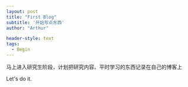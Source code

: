 ```yaml
---
layout: post
title: "First Blog"
subtitle: '开始写点东西'
author: "Arthur"

header-style: text
tags:
  - Begin
---
```



马上进入研究生阶段，计划把研究内容、平时学习的东西记录在自己的博客上

Let's do it.
 



